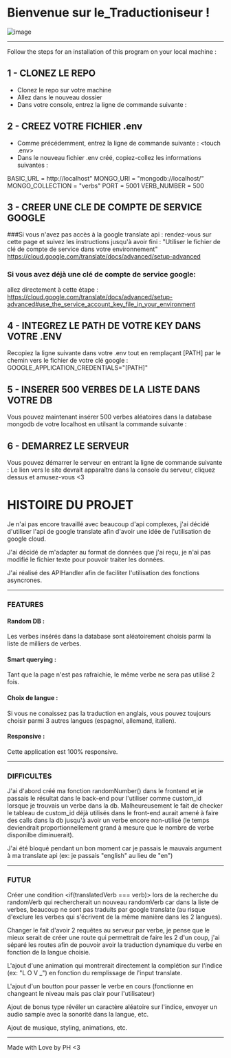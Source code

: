 # Bienvenue sur le_Traductioniseur !

![image]('https://www.zupimages.net/up/20/08/397c.png')

---

Follow the steps for an installation of this program on your local machine :

## 1 - CLONEZ LE REPO
- Clonez le repo sur votre machine
- Allez dans le nouveau dossier
- Dans votre console, entrez la ligne de commande suivante : <npm i>

## 2 - CREEZ VOTRE FICHIER .env
- Comme précédemment, entrez la ligne de commande suivante : <touch .env>
- Dans le nouveau fichier .env créé, copiez-collez les informations suivantes :

BASIC_URL = http://localhost"
MONGO_URI = "mongodb://localhost/"
MONGO_COLLECTION = "verbs"
PORT = 5001
VERB_NUMBER = 500

## 3 - CREER UNE CLE DE COMPTE DE SERVICE GOOGLE
###Si vous n'avez pas accès à la google translate api : 
rendez-vous sur cette page et suivez les instructions jusqu'à avoir fini : "Utiliser le fichier de clé de compte de service dans votre environnement"
https://cloud.google.com/translate/docs/advanced/setup-advanced

### Si vous avez déjà une clé de compte de service google:
allez directement à cette étape :
https://cloud.google.com/translate/docs/advanced/setup-advanced#use_the_service_account_key_file_in_your_environment

## 4 - INTEGREZ LE PATH DE VOTRE KEY DANS VOTRE .ENV
Recopiez la ligne suivante dans votre .env tout en remplaçant [PATH] par le chemin vers le fichier de votre clé google :
GOOGLE_APPLICATION_CREDENTIALS="[PATH]"

## 5 - INSERER 500 VERBES DE LA LISTE DANS VOTRE DB
Vous pouvez maintenant insérer 500 verbes aléatoires dans la database mongodb de votre localhost en utilsant la commande suivante : <npm run seeds>

## 6 - DEMARREZ LE SERVEUR
Vous pouvez démarrer le serveur en entrant la ligne de commande suivante : <npm run server>
Le lien vers le site devrait apparaître dans la console du serveur, cliquez dessus et amusez-vous <3

# HISTOIRE DU PROJET

Je n'ai pas encore travaillé avec beaucoup d'api complexes, j'ai décidé d'utiliser l'api de google translate afin d'avoir une idée de l'utilisation de google cloud.

J'ai décidé de m'adapter au format de données que j'ai reçu, je n'ai pas modifié le fichier texte pour pouvoir traiter les données.

J'ai réalisé des APIHandler afin de faciliter l'utilisation des fonctions asyncrones.

---

### FEATURES

#### Random DB :
Les verbes insérés dans la database sont aléatoirement choisis parmi la liste de milliers de verbes.

#### Smart querying :
Tant que la page n'est pas rafraichie, le même verbe ne sera pas utilisé 2 fois.

#### Choix de langue :
Si vous ne conaissez pas la traduction en anglais, vous pouvez toujours choisir parmi 3 autres langues (espagnol, allemand, italien).

#### Responsive :
Cette application est 100% responsive.

---

### DIFFICULTES

J'ai d'abord créé ma fonction randomNumber() dans le frontend et je passais le résultat dans le back-end pour l'utiliser comme custom_id lorsque je trouvais un verbe dans la db. Malheureusement le fait de checker le tableau de custom_id déjà utilisés dans le front-end aurait amené à faire des calls dans la db jusqu'à avoir un verbe encore non-utilisé (le temps deviendrait proportionnellement grand à mesure que le nombre de verbe disponilbe diminuerait).

J'ai été bloqué pendant un bon moment car je passais le mauvais argument à ma translate api (ex: je passais "english" au lieu de "en")

---

### FUTUR

Créer une condition <if(translatedVerb === verb)> lors de la recherche du randomVerb qui rechercherait un nouveau randomVerb car dans la liste de verbes, beaucoup ne sont pas traduits par google translate (au risque d'exclure les verbes qui s'écrivent de la même manière dans les 2 langues).

Changer le fait d'avoir 2 requêtes au serveur par verbe, je pense que le mieux serait de créer une route qui permettrait de faire les 2 d'un coup, j'ai séparé les routes afin de pouvoir avoir la traduction dynamique du verbe en fonction de la langue choisie.

L'ajout d'une animation qui montrerait directement la complétion sur l'indice (ex: "L O V _") en fonction du remplissage de l'input translate.

L'ajout d'un boutton pour passer le verbe en cours (fonctionne en changeant le niveau mais pas clair pour l'utilisateur)

Ajout de bonus type révéler un caractère aléatoire sur l'indice, envoyer un audio sample avec la sonorité dans la langue, etc.

Ajout de musique, styling, animations, etc.

---

Made with Love by PH <3
